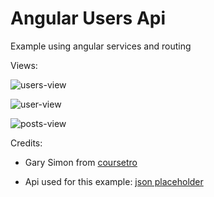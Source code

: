 # Angular Users Api

Example using angular services and routing

Views:

![users-view](https://user-images.githubusercontent.com/32287019/42517054-78fa338a-8424-11e8-90da-92e2c8e37f89.PNG)

![user-view](https://user-images.githubusercontent.com/32287019/42517061-7af5f750-8424-11e8-8034-d2b9b9ee8ec5.PNG)

![posts-view](https://user-images.githubusercontent.com/32287019/42517066-7cac55d0-8424-11e8-8ca2-f14e06930895.PNG)

Credits: 

* Gary Simon from [coursetro](https://coursetro.com/posts/code/154/Angular-6-Tutorial---Learn-Angular-6-in-this-Crash-Course)

* Api used for this example: [json placeholder](http://joedicastro.com "titulo")


